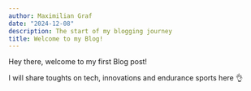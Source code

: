 ```yaml
---
author: Maximilian Graf
date: "2024-12-08"
description: The start of my blogging journey
title: Welcome to my Blog!
---
```


Hey there, welcome to my first Blog post! 

I will share toughts on tech, innovations and endurance sports here 👌